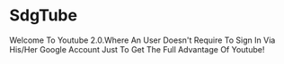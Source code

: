# SdgTube
Welcome To Youtube 2.0.Where An User Doesn't Require To Sign In Via His/Her Google Account Just To Get The Full Advantage Of Youtube!